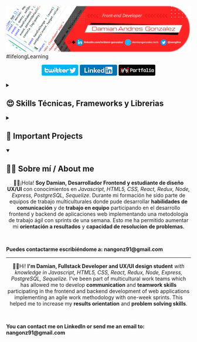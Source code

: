 ![profilePic](./src/PortadaGit.png)
#lifelongLearning
<!-- Social Media Links -->
<p align='center'>
    <a href='https://twitter.com/nang0nz'><img src='./src/twitterbutton.png' alt='twitter link' /></a>
    <a href='https://www.linkedin.com/in/dami-gonzalez/'><img src='./src/linkedbutton.png' alt='linkedin link' /></a>
    <a href='https://damiangonzalez.tech/'><img src='./src/portfolio.png' alt='portfolio link' /></a>
</p>
<!-- Tech Skills, Frameworks and Libraries SECTION-->
<details>
    <summary><h2>😍 Skills Técnicas, Frameworks y Librerias</h2></summary>
    <img align='center' src='./src/fullstack.png' alt='Tech Skills' >
    <p><h3>HTML, CSS, Javascript, React, Redux, Node, Express, postgresSQL, Sequelize</h3></p>
</details>

<!-- Important Projects SECTION -->
<details>
    <summary><h2>💼 Important Projects</h2></summary>
    <h2>1. Tecnoshop e-commerce App </h2>
    <p>
        <a href='https://www.youtube.com/watch?v=UWWrFgAO3vo' target='_blank'>
        <img src='./src/Youtubelink.png' alt='link to project video' />
        </a>
        <a href='https://e-commerce-tecnoshop.vercel.app/' target='_blank'>
        <img src='./src/worlwideweb.png' alt='link to deployed project' />
        </a>
    </p>
        <details open>
            <summary><h3>Description</h3></summary>
            <p>Agile development team with one week sprints presenting to a Product Owner progress on the <strong>development of a complete E-commerce app</strong> with design and development of basic ecommerce features (CRUD of products, auth, catalog, checkout, etc..).</p>
            <ul>
                <li>Payment gateway integration (Mercado Pago). </li>
                <li>Sending transactional emails (nodemailer). </li>
                <li>Management and sending of newsletters.  </li>
                <li>Administration of shopping cart and product orders. </li>
                <li>User administration, password management.  </li>
                <li>Coordinate project execution through Scrum implementation.  </li>
            </ul>
        </details>    
    <img width='80%' src='./src/Tecnoshop-Screenshots.png' alt='Tecnoshop screenshots'>
    <h2>2. Pokemon Single Page Aplication</h2>
    <p>
        <a href='https://www.youtube.com/watch?v=KTQ11pD6yeg' target='_blank'>
        <img src='./src/Youtubelink.png' alt='link to project video' />
        </a>
        <a href='https://poke-app-seven.vercel.app/' target='_blank'>
        <img src='./src/worlwideweb.png' alt='link to deployed project' />
        </a>
    </p>
    <details open>
        <summary><h3>Description</h3></summary>
        <p>Development of a Single Page Aplication on React, Redux, NodeJS, ExpressJS, Sequelize with <strong>search</strong>, <strong>filtering</strong>, <strong>sorting</strong> and <strong>resource creation</strong>.</p>
    </details>  
    <img width='80%' src='./src/pokemonSPA-screenshots.png' alt='Pokemon screenshots' >
</details>

<!-- About me SECTION -->
<details open>
    <summary><h2>🧑🏻 Sobre mí / About me</h2></summary>
    <p align='center'>👋🏻¡Hola! <strong>Soy Damian, Desarrollador Frontend y estudiante
    de diseño UX/UI</strong> con conocimientos en <em>Javascript, HTML5, CSS, React, Redux, 
    Node, Express, PostgreSQL, Sequelize</em>. Durante mi formación he sido parte de equipos de trabajo multiculturales
    donde pude desarrollar <strong>habilidades de comunicación</strong> y de <strong>trabajo en equipo</strong>
    participando en el desarrollo frontend y backend de aplicaciones web
    implementando una metodología de trabajo ágil con sprints de una
    semana. Esto me ha permitido aumentar mi <strong>orientación a resultados</strong> y <strong>capacidad
    de resolucion de problemas</strong>.</p>
    <br>
    <p><strong>Puedes contactarme escribiéndome a:  
    nangonz91@gmail.com</strong></p>
    <hr>
    <p align='center'>👋🏻Hi! <strong>I'm Damian, Fullstack Developer and UX/UI design student</strong>
    <em>with knowledge in Javascript, HTML5, CSS, React, Redux, Node, 
    Express, PostgreSQL, Sequelize.</em> I've been part of multicultural work teams which has allowed me to develop <strong>communication</strong> and <strong>teamwork skills</strong> participating in the frontend and backend development of web applications implementing an agile work methodology with one-week sprints. This helped me to increase my <strong>results orientation</strong> and <strong>problem solving skills</strong>.</p>
    <br>
    <p><strong>You can contact me on LinkedIn or send me an email to:  
    nangonz91@gmail.com</strong></p>
</details>
